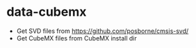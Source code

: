# data-cubemx


* Get SVD files from https://github.com/posborne/cmsis-svd/
* Get CubeMX files from CubeMX install dir
